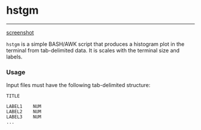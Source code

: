 # hstgm
---

[screenshot]("screenshot.png")

`hstgm` is a simple BASH/AWK script that produces a histogram plot in the
terminal from tab-delimited data. It is scales with the terminal size and
labels.

### Usage

Input files must have the following tab-delimited structure:

```
TITLE

LABEL1    NUM
LABEL2    NUM
LABEL3    NUM
...
```


